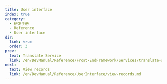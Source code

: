 ```yaml
---
title: User interface
index: true
category:
  - 研发手册
  - Reference
  - User interface
dir:
  link: true
  order: 3
prev:
  text: Translate Service
  link: /en/DevManual/Reference/Front-EndFramework/Services/translate-service.md
next:
  text: View records
  link: /en/DevManual/Reference/UserInterface/view-records.md
---
```


